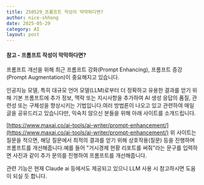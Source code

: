 ```yaml
---
title: 250529_프롬프트 작성이 막막하다면?
author: nice-shhong
date: 2025-05-29
category: AI
layout: post
---
```

#### 참고 - 프롬프트 작성이 막막하다면?
프롬프트 개선을 위해 최근 프롬프트 강화(Prompt Enhancing), 프롬프트 증강(Prompt Augmentation)이 중요해지고 있습니다.  

인공지능 모델, 특히 대규모 언어 모델(LLM)로부터 더 정확하고 유용한 결과를 얻기 위해 기본 프롬프트에 추가 정보, 맥락 또는 지시사항을 추가하여 AI 생성 응답의 품질, 관련성 또는 구체성을 향상시키는 기법입니다.여러 방법론이 나오고 있고 관련하여 매일 글을 공유드리고 있습니다만, 익숙치 않으신 분들을 위해 아래 사이트를 소개드립니다.  

[https://www.maxai.co/ai-tools/ai-writer/prompt-enhancement/](https://www.maxai.co/ai-tools/ai-writer/prompt-enhancement/)
위 사이트는 질문을 적으면, 해당 질문에서 최적의 결과를 얻기 위해 상호작용(질문) 등을 진행하며 프롬프트를 개선해줍니다.예를 들어 "거시경제 현황 리포트를 써줘"라는 문구를 입력하면 사진과 같이 추가 문의를 진행하여 프롬프트를 개선해줍니다.  

관련 기능은 현재 Claude ai 등에서도 제공되고 있으니 LLM 사용 시 참고하시면 도움이 되실 듯 합니다.